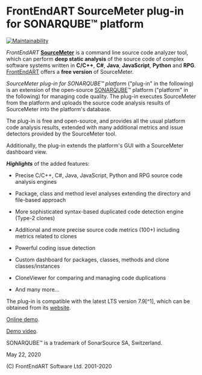 # FrontEndART SourceMeter plug-in for SONARQUBE™ platform

[![Maintainability](https://cloud.quality-gate.com/backend/api/badge?branchName=master&projectName=FrontEndART_SonarQube-plug-in)](https://www.quality-gate.com/dashboard/branches/465793)

*FrontEndART* **[SourceMeter]** is a command line source code analyzer tool, which can perform **deep static analysis** of the source code of complex software systems written in **C/C++**, **C#**, **Java**, **JavaScript**, **Python** and **RPG**. [FrontEndART] offers a **free version** of SourceMeter.

*SourceMeter plug-in for SONARQUBE™ platform* ("plug-in" in the following) is an extension of the open-source [SONARQUBE]™ platform ("platform" in the following) for managing code quality. The plug-in executes SourceMeter from the platform and uploads the source code analysis results of SourceMeter into the platform's database.

The plug-in is free and open-source, and provides all the usual platform code analysis results, extended with many additional metrics and issue detectors provided by the SourceMeter tool.

Additionally, the plug-in extends the platform's GUI with a SourceMeter dashboard view.

***Highlights*** of the added features:

- Precise C/C++, C#, Java, JavaScript, Python and RPG source code analysis engines

- Package, class and method level analyses extending the directory and file-based approach

- More sophisticated syntax-based duplicated code detection engine (Type-2 clones)

- Additional and more precise source code metrics (100+) including metrics related to clones

- Powerful coding issue detection

- Custom dashboard for packages, classes, methods and clone classes/instances

- CloneViewer for comparing and managing code duplications

- And many more...

The plug-in is compatible with the latest LTS version 7.9[^1], which can be obtained from its [website].

[Online demo].

[Demo video].

SONARQUBE™ is a trademark of SonarSource SA, Switzerland.

May 22, 2020

(C) FrontEndART Software Ltd. 2001-2020


[FrontEndART]:https://www.frontendart.com/
[SourceMeter]:https://www.sourcemeter.com/
[SonarQube]:http://www.sonarqube.org/
[website]:http://www.sonarqube.org/downloads
[Demo video]:https://youtu.be/Gme_-x__ebY
[Online demo]:https://demo.sourcemeter.com/
